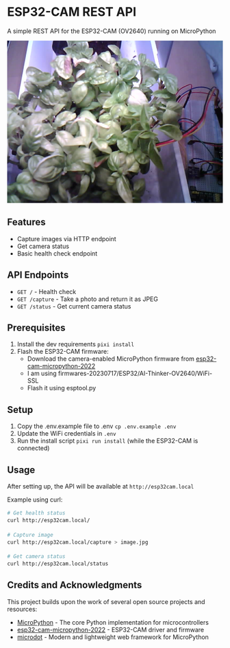 # ESP32-CAM REST API

A simple REST API for the ESP32-CAM (OV2640) running on MicroPython

![example image](image.jpg "Basil Plant")

## Features

- Capture images via HTTP endpoint
- Get camera status
- Basic health check endpoint

## API Endpoints

- `GET /` - Health check
- `GET /capture` - Take a photo and return it as JPEG
- `GET /status` - Get current camera status

## Prerequisites

1. Install the dev requirements `pixi install`
2. Flash the ESP32-CAM firmware:
   - Download the camera-enabled MicroPython firmware from [esp32-cam-micropython-2022](https://github.com/shariltumin/esp32-cam-micropython-2022)
   - I am using firmwares-20230717/ESP32/AI-Thinker-OV2640/WiFi-SSL
   - Flash it using esptool.py

## Setup
1. Copy the .env.example file to .env `cp .env.example .env`
2. Update the WiFi credentials in `.env`
3. Run the install script `pixi run install` (while the ESP32-CAM is connected)

## Usage

After setting up, the API will be available at `http://esp32cam.local`

Example using curl:
```bash
# Get health status
curl http://esp32cam.local/

# Capture image
curl http://esp32cam.local/capture > image.jpg

# Get camera status
curl http://esp32cam.local/status
```

## Credits and Acknowledgments

This project builds upon the work of several open source projects and resources:

- [MicroPython](https://micropython.org/) - The core Python implementation for microcontrollers
- [esp32-cam-micropython-2022](https://github.com/shariltumin/esp32-cam-micropython-2022) - ESP32-CAM driver and firmware
- [microdot](https://github.com/miguelgrinberg/microdot) - Modern and lightweight web framework for MicroPython
